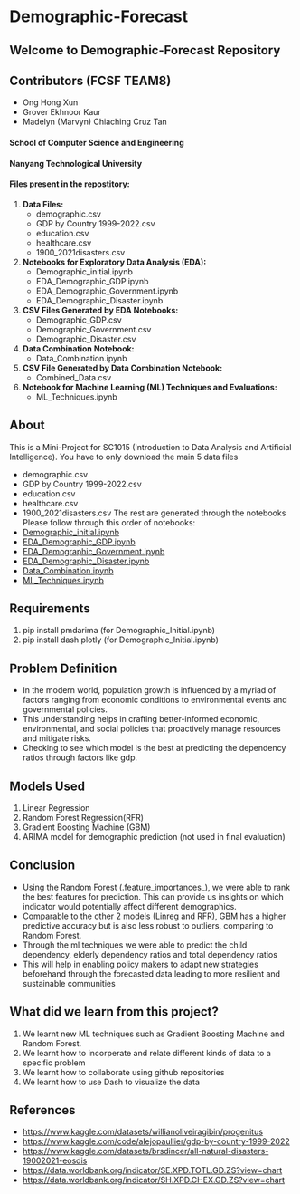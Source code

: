 # Demographic-Forecast
## Welcome to Demographic-Forecast Repository

## Contributors (FCSF TEAM8)
- Ong Hong Xun
- Grover Ekhnoor Kaur
- Madelyn (Marvyn) Chiaching Cruz Tan

#### School of Computer Science and Engineering
#### Nanyang Technological University

#### Files present in the repostitory:
1. **Data Files:** 
    - demographic.csv
    - GDP by Country 1999-2022.csv
    - education.csv
    - healthcare.csv
    - 1900_2021disasters.csv
2. **Notebooks for Exploratory Data Analysis (EDA):**
    - Demographic_initial.ipynb
    - EDA_Demographic_GDP.ipynb
    - EDA_Demographic_Government.ipynb
    - EDA_Demographic_Disaster.ipynb
3. **CSV Files Generated by EDA Notebooks:**
    - Demographic_GDP.csv
    - Demographic_Government.csv
    - Demographic_Disaster.csv
4. **Data Combination Notebook:**
    - Data_Combination.ipynb
5. **CSV File Generated by Data Combination Notebook:**
    - Combined_Data.csv
6. **Notebook for Machine Learning (ML) Techniques and Evaluations:**
    - ML_Techniques.ipynb
## About
This is a Mini-Project for SC1015 (Introduction to Data Analysis and Artificial Intelligence).
You have to only download the main 5 data files 
- demographic.csv
- GDP by Country 1999-2022.csv
- education.csv
- healthcare.csv
- 1900_2021disasters.csv
The rest are generated through the notebooks
Please follow through this order of notebooks:
- [Demographic_initial.ipynb](https://github.com/TitanicEclair/Demographic-Forecast/blob/main/Demographic_Initial.ipynb)
- [EDA_Demographic_GDP.ipynb](https://github.com/TitanicEclair/Demographic-Forecast/blob/main/EDA_Demographic_GDP.ipynb)
- [EDA_Demographic_Government.ipynb](https://github.com/TitanicEclair/Demographic-Forecast/blob/main/EDA_Demographic_Government.ipynb)
- [EDA_Demographic_Disaster.ipynb](https://github.com/TitanicEclair/Demographic-Forecast/blob/main/EDA_Demographic_GDP.ipynb)
- [Data_Combination.ipynb](https://github.com/TitanicEclair/Demographic-Forecast/blob/main/Data_Combination.ipynb)
- [ML_Techniques.ipynb](https://github.com/TitanicEclair/Demographic-Forecast/blob/main/ML_Techniques.ipynb)
## Requirements
1. pip install pmdarima (for Demographic_Initial.ipynb)
2. pip install dash plotly (for Demographic_Initial.ipynb)

## Problem Definition
- In the modern world, population growth is influenced by a myriad of factors ranging from economic conditions to environmental events and governmental policies.
- This understanding helps in crafting better-informed economic, environmental, and social policies that proactively manage resources and mitigate risks.
- Checking to see which model is the best at predicting the dependency ratios through factors like gdp.

## Models Used
1. Linear Regression
2. Random Forest Regression(RFR)
3. Gradient Boosting Machine (GBM)
4. ARIMA model for demographic prediction (not used in final evaluation)

## Conclusion
- Using the Random Forest (.feature_importances_), we were able to rank the best features for prediction. This can provide us insights on which indicator would potentially affect different demographics.
- Comparable to the other 2 models (Linreg and RFR), GBM has a higher predictive accuracy but is also less robust to outliers, comparing to Random Forest.
- Through the ml techniques we were able to predict the child dependency, elderly dependency ratios and total dependency ratios
- This will help in enabling policy makers to adapt new strategies beforehand through the forecasted data leading to more resilient and sustainable communities

## What did we learn from this project?
1. We learnt new ML techniques such as Gradient Boosting Machine and Random Forest.
2. We learnt how to incorperate and relate different kinds of data to a specific problem
3. We learnt how to collaborate using github repositories
4. We learnt how to use Dash to visualize the data
## References
- https://www.kaggle.com/datasets/willianoliveiragibin/progenitus
- https://www.kaggle.com/code/alejopaullier/gdp-by-country-1999-2022
- https://www.kaggle.com/datasets/brsdincer/all-natural-disasters-19002021-eosdis
- https://data.worldbank.org/indicator/SE.XPD.TOTL.GD.ZS?view=chart
- https://data.worldbank.org/indicator/SH.XPD.CHEX.GD.ZS?view=chart

